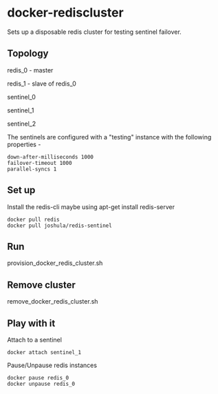 docker-rediscluster
===================

Sets up a disposable redis cluster for testing sentinel failover.

Topology
--------

redis_0 - master

redis_1 - slave of redis_0

sentinel_0

sentinel_1

sentinel_2

The sentinels are configured with a "testing" instance with the following properties -

```
down-after-milliseconds 1000
failover-timeout 1000
parallel-syncs 1
```

Set up
------

Install the redis-cli maybe using apt-get install redis-server

```
docker pull redis
docker pull joshula/redis-sentinel
```

Run
---

provision_docker_redis_cluster.sh

Remove cluster
--------------

remove_docker_redis_cluster.sh

Play with it
------------

Attach to a sentinel

```
docker attach sentinel_1
```

Pause/Unpause redis instances

```
docker pause redis_0
docker unpause redis_0
```

